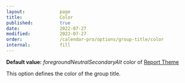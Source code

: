 ```yaml
---
layout:             page
title:              Color
published:          true
date:               2022-07-27
modified:           2022-07-27
order:              /calendar-pro/options/group-title/color
internal:           fill
---
```

**Default value:** *foregroundNeutralSecondaryAlt* color of [Report Theme](../../features/themes.md)

This option defines the color of the group title.